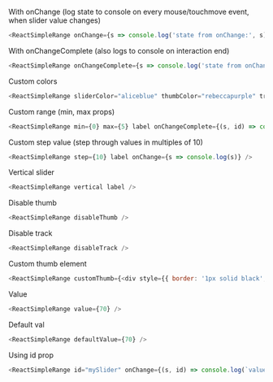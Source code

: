 With onChange (log state to console on every mouse/touchmove event, when slider value changes)

```js
<ReactSimpleRange onChange={s => console.log('state from onChange:', s)} />
```

With onChangeComplete (also logs to console on interaction end)

```js
<ReactSimpleRange onChangeComplete={s => console.log('state from onChangeComplete:', s)} />
```

Custom colors
    
```js
<ReactSimpleRange sliderColor="aliceblue" thumbColor="rebeccapurple" trackColor="aquamarine" />
```

Custom range (min, max props)

```js
<ReactSimpleRange min={0} max={5} label onChangeComplete={(s, id) => console.log(s, id)} />
```

Custom step value (step through values in multiples of 10)
```js
<ReactSimpleRange step={10} label onChange={s => console.log(s)} />
```

Vertical slider
```js
<ReactSimpleRange vertical label />
```

Disable thumb
```js
<ReactSimpleRange disableThumb />
```

Disable track
```js
<ReactSimpleRange disableTrack />
```

Custom thumb element
```js
<ReactSimpleRange customThumb={<div style={{ border: '1px solid black', height: 6, width: 10, background: 'white'}} />} />
```

Value

```js
<ReactSimpleRange value={70} />
```

Default val
```js
<ReactSimpleRange defaultValue={70} />
```

Using id prop
```js
<ReactSimpleRange id="mySlider" onChange={(s, id) => console.log(`value of ${id} is ${s.value}`)} />
```
